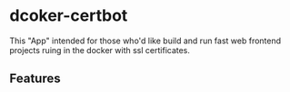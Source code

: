# dcoker-certbot
This "App" intended for those who'd like build and run fast web frontend projects ruing in the docker with ssl certificates. 

## Features 
